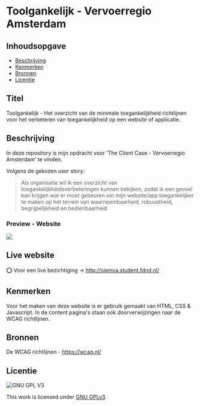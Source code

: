 # Toolgankelijk - Vervoerregio Amsterdam

## Inhoudsopgave

  * [Beschrijving](#beschrijving)
  * [Kenmerken](#kenmerken)
  * [Bronnen](#bronnen)
  * [Licentie](#licentie)

## Titel 
Toolgankelijk - Het overzicht van de minimale toegankelijkheid richtlijnen voor het verbeteren van toegankelijkheid op een website of applicatie.

## Beschrijving
<!-- In de Beschrijving staat hoe je project er uit ziet, hoe het werkt en wat je er mee kan. -->
In deze repository is mijn opdracht voor 'The Client Case - Vervoerregio Amsterdam' te vinden. 

Volgens de gekozen user story:
> Als organisatie wil ik een overzicht van toegankelijkheidsverbeteringen kunnen bekijken, zodat ik een gevoel kan krijgen wat er moet gebeuren om mijn website/app toegankelijker te maken op het terrein van waarneembaarheid, robuustheid, begrijpelijkheid en bedienbaarheid

<!-- Voeg een mooie poster visual toe 📸 -->
### Preview - Website
<img src="https://user-images.githubusercontent.com/64197688/195725764-c18e2949-f526-4fac-8aac-25086785145f.png">
<!-- Voeg een link toe naar Github Pages 🌐-->

## Live website 
:o: Voor een live bezichtiging ->
http://siemva.student.fdnd.nl/

## Kenmerken
<!-- Bij Kenmerken staat welke technieken zijn gebruikt en hoe. Wat is de HTML structuur? Wat zijn de belangrijkste dingen in CSS? Wat is er met Javascript gedaan en hoe? Misschien heb je een framwork of library gebruikt? -->
Voor het maken van deze website is er gebruik gemaakt van HTML, CSS & Javascript. 
In de content pagina's staan ook doorverwijzingen naar de WCAG richtlijnen.

## Bronnen
De WCAG richtlijnen - 
https://wcag.nl/

## Licentie

![GNU GPL V3](https://www.gnu.org/graphics/gplv3-127x51.png)

This work is licensed under [GNU GPLv3](./LICENSE).
